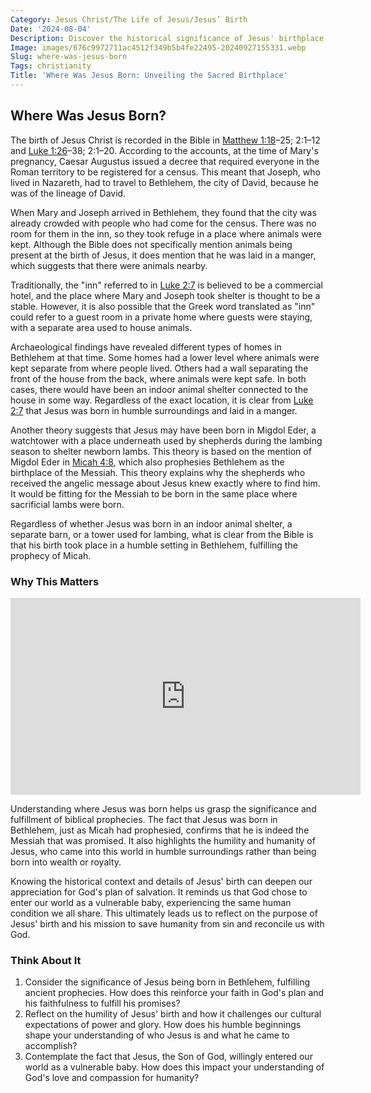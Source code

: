 ```yaml
---
Category: Jesus Christ/The Life of Jesus/Jesus’ Birth
Date: '2024-08-04'
Description: Discover the historical significance of Jesus' birthplace in Bethlehem. Uncover the biblical account and archaeological findings surrounding this pivotal event.
Image: images/676c9972711ac4512f349b5b4fe22495-20240927155331.webp
Slug: where-was-jesus-born
Tags: christianity
Title: 'Where Was Jesus Born: Unveiling the Sacred Birthplace'
---
```


## Where Was Jesus Born?

The birth of Jesus Christ is recorded in the Bible in [Matthew 1:18](https://www.bibleref.com/Matthew/1/Matthew-1-18.html)–25; 2:1–12 and [Luke 1:26](https://www.bibleref.com/Luke/1/Luke-1-26.html)–38; 2:1–20. According to the accounts, at the time of Mary's pregnancy, Caesar Augustus issued a decree that required everyone in the Roman territory to be registered for a census. This meant that Joseph, who lived in Nazareth, had to travel to Bethlehem, the city of David, because he was of the lineage of David.

When Mary and Joseph arrived in Bethlehem, they found that the city was already crowded with people who had come for the census. There was no room for them in the inn, so they took refuge in a place where animals were kept. Although the Bible does not specifically mention animals being present at the birth of Jesus, it does mention that he was laid in a manger, which suggests that there were animals nearby.

Traditionally, the "inn" referred to in [Luke 2:7](https://www.bibleref.com/Luke/2/Luke-2-7.html) is believed to be a commercial hotel, and the place where Mary and Joseph took shelter is thought to be a stable. However, it is also possible that the Greek word translated as "inn" could refer to a guest room in a private home where guests were staying, with a separate area used to house animals.

Archaeological findings have revealed different types of homes in Bethlehem at that time. Some homes had a lower level where animals were kept separate from where people lived. Others had a wall separating the front of the house from the back, where animals were kept safe. In both cases, there would have been an indoor animal shelter connected to the house in some way. Regardless of the exact location, it is clear from [Luke 2:7](https://www.bibleref.com/Luke/2/Luke-2-7.html) that Jesus was born in humble surroundings and laid in a manger.

Another theory suggests that Jesus may have been born in Migdol Eder, a watchtower with a place underneath used by shepherds during the lambing season to shelter newborn lambs. This theory is based on the mention of Migdol Eder in [Micah 4:8](https://www.bibleref.com/Micah/4/Micah-4-8.html), which also prophesies Bethlehem as the birthplace of the Messiah. This theory explains why the shepherds who received the angelic message about Jesus knew exactly where to find him. It would be fitting for the Messiah to be born in the same place where sacrificial lambs were born.

Regardless of whether Jesus was born in an indoor animal shelter, a separate barn, or a tower used for lambing, what is clear from the Bible is that his birth took place in a humble setting in Bethlehem, fulfilling the prophecy of Micah.

### Why This Matters


<iframe width="560" height="315" src="https://www.youtube.com/embed/6fFqFNH3uGw" frameborder="0" allow="autoplay; encrypted-media" allowfullscreen></iframe>


Understanding where Jesus was born helps us grasp the significance and fulfillment of biblical prophecies. The fact that Jesus was born in Bethlehem, just as Micah had prophesied, confirms that he is indeed the Messiah that was promised. It also highlights the humility and humanity of Jesus, who came into this world in humble surroundings rather than being born into wealth or royalty.

Knowing the historical context and details of Jesus' birth can deepen our appreciation for God's plan of salvation. It reminds us that God chose to enter our world as a vulnerable baby, experiencing the same human condition we all share. This ultimately leads us to reflect on the purpose of Jesus' birth and his mission to save humanity from sin and reconcile us with God.

### Think About It

1. Consider the significance of Jesus being born in Bethlehem, fulfilling ancient prophecies. How does this reinforce your faith in God's plan and his faithfulness to fulfill his promises?
2. Reflect on the humility of Jesus' birth and how it challenges our cultural expectations of power and glory. How does his humble beginnings shape your understanding of who Jesus is and what he came to accomplish?
3. Contemplate the fact that Jesus, the Son of God, willingly entered our world as a vulnerable baby. How does this impact your understanding of God's love and compassion for humanity?